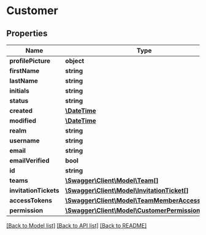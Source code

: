 # Customer

## Properties
Name | Type | Description | Notes
------------ | ------------- | ------------- | -------------
**profilePicture** | **object** |  | [optional] 
**firstName** | **string** |  | 
**lastName** | **string** |  | 
**initials** | **string** |  | 
**status** | **string** |  | [optional] 
**created** | [**\DateTime**](\DateTime.md) |  | [optional] 
**modified** | [**\DateTime**](\DateTime.md) |  | [optional] 
**realm** | **string** |  | [optional] 
**username** | **string** |  | [optional] 
**email** | **string** |  | 
**emailVerified** | **bool** |  | [optional] 
**id** | **string** |  | [optional] 
**teams** | [**\Swagger\Client\Model\Team[]**](Team.md) |  | [optional] 
**invitationTickets** | [**\Swagger\Client\Model\InvitationTicket[]**](InvitationTicket.md) |  | [optional] 
**accessTokens** | [**\Swagger\Client\Model\TeamMemberAccessToken[]**](TeamMemberAccessToken.md) |  | [optional] 
**permission** | [**\Swagger\Client\Model\CustomerPermissionSet**](CustomerPermissionSet.md) |  | [optional] 

[[Back to Model list]](../README.md#documentation-for-models) [[Back to API list]](../README.md#documentation-for-api-endpoints) [[Back to README]](../README.md)


